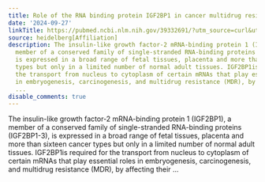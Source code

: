 ```yaml
---
title: Role of the RNA binding protein IGF2BP1 in cancer multidrug resistance
date: '2024-09-27'
linkTitle: https://pubmed.ncbi.nlm.nih.gov/39332691/?utm_source=curl&utm_medium=rss&utm_campaign=pubmed-2&utm_content=1FakS-2QOkCT8HsMOQP1bCRQ4YzyumYOmxmF0moLsQ3dFB1E9V&fc=20220326224207&ff=20240928190145&v=2.18.0.post9+e462414
source: heidelberg[Affiliation]
description: The insulin-like growth factor-2 mRNA-binding protein 1 (IGF2BP1), a
  member of a conserved family of single-stranded RNA-binding proteins (IGF2BP1-3),
  is expressed in a broad range of fetal tissues, placenta and more than sixteen cancer
  types but only in a limited number of normal adult tissues. IGF2BP1is required for
  the transport from nucleus to cytoplasm of certain mRNAs that play essential roles
  in embryogenesis, carcinogenesis, and multidrug resistance (MDR), by affecting their
  ...
disable_comments: true
---
```

The insulin-like growth factor-2 mRNA-binding protein 1 (IGF2BP1), a member of a conserved family of single-stranded RNA-binding proteins (IGF2BP1-3), is expressed in a broad range of fetal tissues, placenta and more than sixteen cancer types but only in a limited number of normal adult tissues. IGF2BP1is required for the transport from nucleus to cytoplasm of certain mRNAs that play essential roles in embryogenesis, carcinogenesis, and multidrug resistance (MDR), by affecting their ...